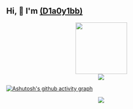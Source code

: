 ## Hi, 👋  I'm <a href="https://icml8.github.io/"> (D1a0y1bb)</a>


<div align="center"> <img height="137px" src="https://github-readme-stats.vercel.app/api?username=ICML8&hide_title=true&hide_border=true&show_icons=trueline_height=21&text_color=000&icon_color=000&bg_color=0,ea6161,ffc64d,fffc4d,52fa5a&theme=graywhite" /> </div>

<div align="center"> <img src="https://github-readme-stats.vercel.app/api/top-langs/?username=ICML8&hide_title=true&hide_border=true&layout=compact&langs_count=6&text_color=000&icon_color=fff&bg_color=0,52fa5a,4dfcff,c64dff&theme=graywhite" /> </div>

[![Ashutosh's github activity graph](https://github-readme-activity-graph.vercel.app/graph?username=ICML8)](https://github.com/ashutosh00710/github-readme-activity-graph)

<div align="center"> <img src="https://github-readme-streak-stats.herokuapp.com/?user=ICML8" /> </div>
